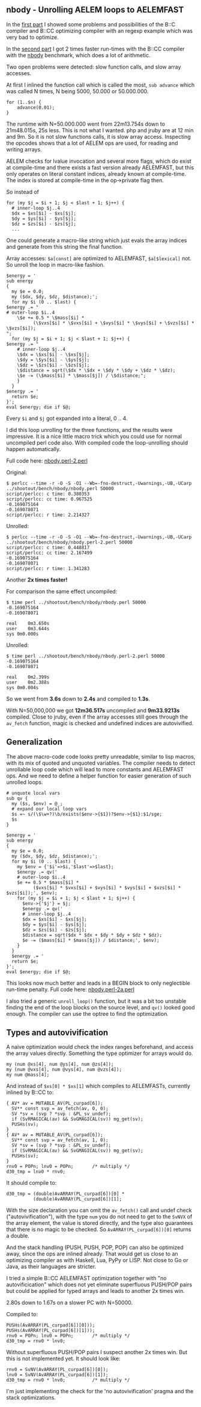 nbody - Unrolling AELEM loops to AELEMFAST
------------------------------------------

In the [first
part](http://blogs.perl.org/users/rurban/2012/09/optimizing-compiler-benchmarks-part-1.html)
I showed some problems and possibilities of the B::C compiler and
B::CC optimizing compiler with an regexp example which was very bad to
optimize.

In the [second
part](http://blogs.perl.org/users/rurban/2012/10/optimizing-compiler-benchmarks-part-2.html)
I got 2 times faster run-times with the B::CC compiler with the
[nbody](http://shootout.alioth.debian.org/u32/performance.php?test=nbody) benchmark, which does a lot of arithmetic.

Two open problems were detected: slow function calls, and slow array accesses.

At first I inlined the function call which is called the most, `sub advance`
which was called N times, N being 5000, 50.000 or 50.000.000.

    for (1..$n) {
        advance(0.01);
    }

The runtime with N=50.000.000 went from 22m13.754s down to 21m48.015s,
25s less. This is not what I wanted.
php and jruby are at 12 min and 9m. So it is not slow functions calls,
it is slow array access.
Inspecting the opcodes shows that a lot of AELEM ops are used, for
reading and writing arrays.

AELEM checks for lvalue invocation and several more flags, which do
exist at compile-time and there exists a fast version already
AELEMFAST, but this only operates on literal constant indices, already
known at compile-time. The index is stored at compile-time in the
op->private flag then.

So instead of

    for (my $j = $i + 1; $j < $last + 1; $j++) {
      # inner-loop $j..4
      $dx = $xs[$i] - $xs[$j];
      $dy = $ys[$i] - $ys[$j];
      $dz = $zs[$i] - $zs[$j];
      ...

One could generate a macro-like string which just evals the array indices and generate from this
string the final function.

Array accesses: `$a[const]` are optimized to AELEMFAST, `$a[$lexical]` not.
So unroll the loop in macro-like fashion.

    $energy = '
    sub energy
    {
      my $e = 0.0;
      my ($dx, $dy, $dz, $distance);';
      for my $i (0 .. $last) {
    $energy .= "
    # outer-loop $i..4
        \$e += 0.5 * \$mass[$i] *
              (\$vxs[$i] * \$vxs[$i] + \$vys[$i] * \$vys[$i] + \$vzs[$i] * \$vzs[$i]);
    ";
      for (my $j = $i + 1; $j < $last + 1; $j++) {
    $energy .= "
        # inner-loop $j..4
        \$dx = \$xs[$i] - \$xs[$j];
        \$dy = \$ys[$i] - \$ys[$j];
        \$dz = \$zs[$i] - \$zs[$j];
        \$distance = sqrt(\$dx * \$dx + \$dy * \$dy + \$dz * \$dz);
        \$e -= (\$mass[$i] * \$mass[$j]) / \$distance;";
        }
      }
    $energy .= '
      return $e;
    }';
    eval $energy; die if $@;

Every `$i` and `$j` got expanded into a literal, 0 .. 4.

I did this loop unrolling for the three functions, and the results
were impressive. It is a nice little macro trick which you could use
for normal uncompiled perl code also.  With compiled code the
loop-unrolling should happen automatically.

Full code here: [nbody.perl-2.perl](https://github.com/rurban/shootout/commit/62b216756320e8c224eef2c933326924ab73c18a)

Original:

    $ perlcc --time -r -O -S -O1 --Wb=-fno-destruct,-Uwarnings,-UB,-UCarp ../shootout/bench/nbody/nbody.perl 50000
    script/perlcc: c time: 0.380353
    script/perlcc: cc time: 0.967525
    -0.169075164
    -0.169078071
    script/perlcc: r time: 2.214327

Unrolled:

    $ perlcc --time -r -O -S -O1 --Wb=-fno-destruct,-Uwarnings,-UB,-UCarp ../shootout/bench/nbody/nbody.perl-2.perl 50000
    script/perlcc: c time: 0.448817
    script/perlcc: cc time: 2.167499
    -0.169075164
    -0.169078071
    script/perlcc: r time: 1.341283

Another **2x times faster!**

For comparison the same effect uncompiled:

    $ time perl ../shootout/bench/nbody/nbody.perl 50000
    -0.169075164
    -0.169078071

    real	0m3.650s
    user	0m3.644s
    sys	0m0.000s

Unrolled:

    $ time perl ../shootout/bench/nbody/nbody.perl-2.perl 50000
    -0.169075164
    -0.169078071

    real	0m2.399s
    user	0m2.388s
    sys	0m0.004s

So we went from **3.6s** down to **2.4s** and compiled to **1.3s**.

With N=50,000,000 we got **12m36.517s** uncompiled and **9m33.9213s**
compiled.  Close to jruby, even if the array accesses still goes
through the `av_fetch` function, magic is checked and undefined indices
are autovivified.

Generalization
--------------

The above macro-code code looks pretty unreadable, similar to lisp
macros, with its mix of quoted and unquoted variables.  The compiler
needs to detect unrollable loop code which will lead to more
constants and AELEMFAST ops. And we need to define a helper function
for easier generation of such unrolled loops.

    # unquote local vars
    sub qv {
      my ($s, $env) = @_;
      # expand our local loop vars
      $s =~ s/(\$\w+?)\b/exists($env->{$1})?$env->{$1}:$1/sge;
      $s
    }

    $energy = '
    sub energy
    {
      my $e = 0.0;
      my ($dx, $dy, $dz, $distance);';
      for my $i (0 .. $last) {
        my $env = {'$i'=>$i,'$last'=>$last};
        $energy .= qv('
        # outer-loop $i..4
        $e += 0.5 * $mass[$i] *
              ($vxs[$i] * $vxs[$i] + $vys[$i] * $vys[$i] + $vzs[$i] * $vzs[$i]);', $env);
        for (my $j = $i + 1; $j < $last + 1; $j++) {
          $env->{'$j'} = $j;
          $energy .= qv('
          # inner-loop $j..4
          $dx = $xs[$i] - $xs[$j];
          $dy = $ys[$i] - $ys[$j];
          $dz = $zs[$i] - $zs[$j];
          $distance = sqrt($dx * $dx + $dy * $dy + $dz * $dz);
          $e -= ($mass[$i] * $mass[$j]) / $distance;', $env);
        }
      }
      $energy .= '
      return $e;
    }';
    eval $energy; die if $@;

This looks now much better and leads in a BEGIN block to only neglectible
run-time penalty.
Full code here: [nbody.perl-2a.perl](https://github.com/rurban/shootout/commit/c35bb85ed84941157eb01b7ca844d3b4472e0df3)

I also tried a generic `unroll_loop()` function, but it was a bit too
unstable finding the end of the loop blocks on the source level, and
`qv()` looked good enough. The compiler can use the optree to find the
optimization.


Types and autovivification
--------------------------

A naive optimization would check the index ranges beforehand, and access
the array values directly. Something the type optimizer for arrays would
do.

    my (num @xs[4], num @ys[4], num @zs[4]);
    my (num @vxs[4], num @vys[4], num @vzs[4]);
    my num @mass[4];

And instead of `$xs[0] * $xs[1]` which compiles to
AELEMFASTs, currently inlined by B::CC to:

    { AV* av = MUTABLE_AV(PL_curpad[6]);
      SV** const svp = av_fetch(av, 0, 0);
      SV *sv = (svp ? *svp : &PL_sv_undef);
      if (SvRMAGICAL(av) && SvGMAGICAL(sv)) mg_get(sv);
      PUSHs(sv);
    }
    { AV* av = MUTABLE_AV(PL_curpad[6]);
      SV** const svp = av_fetch(av, 1, 0);
      SV *sv = (svp ? *svp : &PL_sv_undef);
      if (SvRMAGICAL(av) && SvGMAGICAL(sv)) mg_get(sv);
      PUSHs(sv);
    }
    rnv0 = POPn; lnv0 = POPn;       /* multiply */
    d30_tmp = lnv0 * rnv0;

It should compile to:

    d30_tmp = (double)AvARRAY(PL_curpad[6])[0] *
              (double)AvARRAY(PL_curpad[6])[1];

With the size declaration you can omit the `av_fetch()` call and undef
check ("autovivification"), with the type `num` you do not need to get
to the `SvNVX` of the array element, the value is stored directly, and
the type also guarantees that there is no magic to be checked.  So
`AvARRAY(PL_curpad[6])[0]` returns a double.

And the stack handling (PUSH, PUSH, POP, POP) can also be optimized
away, since the ops are inlined already.  That would get us close to
an optimizing compiler as with Haskell, Lua, PyPy or LISP. Not close
to Go or Java, as their languages are stricter.

I tried a simple B::CC AELEMFAST optimization together with "no autovificication"
which does not yet eliminate superfluous PUSH/POP pairs but could be applied
for typed arrays and leads to another 2x times win.

2.80s down to 1.67s on a slower PC with N=50000.

Compiled to:

    PUSHs(AvARRAY(PL_curpad[6])[0]));
    PUSHs(AvARRAY(PL_curpad[6])[1]));
    rnv0 = POPn; lnv0 = POPn;       /* multiply */
    d30_tmp = rnv0 * lnv0;

Without superfluous PUSH/POP pairs I suspect another 2x times win. But this
is not implemented yet.
It should look like:

    rnv0 = SvNV(AvARRAY(PL_curpad[6])[0]);
    lnv0 = SvNV(AvARRAY(PL_curpad[6])[1]);
    d30_tmp = rnv0 * lnv0;          /* multiply */

I'm just implementing the check for the 'no autovivification' pragma and
the stack optimizations.
